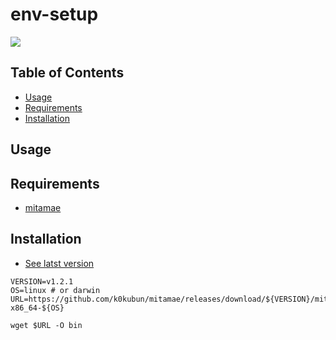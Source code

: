 # env-setup
[![](https://img.shields.io/badge/License-MIT-blue.svg?style=flat-square)](https://yuu.github.io/license/mit.md)



## Table of Contents
  * [Usage](#usage)
  * [Requirements](#requirements)
  * [Installation](#installation)

## Usage

## Requirements
  - [mitamae](https://github.com/k0kubun/mitamae/releases)

## Installation
- [See latst version](https://github.com/k0kubun/mitamae/releases/latest)

```
VERSION=v1.2.1
OS=linux # or darwin
URL=https://github.com/k0kubun/mitamae/releases/download/${VERSION}/mitamae-x86_64-${OS}

wget $URL -O bin
```

